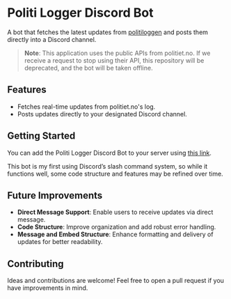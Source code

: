 # Politi Logger Discord Bot

A bot that fetches the latest updates from [politiloggen](https://www.politiet.no/politiloggen/) and posts them directly into a Discord channel.

> **Note**: This application uses the public APIs from politiet.no. If we receive a request to stop using their API, this repository will be deprecated, and the bot will be taken offline.

## Features

- Fetches real-time updates from politiet.no's log.
- Posts updates directly to your designated Discord channel.

## Getting Started

You can add the Politi Logger Discord Bot to your server using [this link](https://discord.com/oauth2/authorize?client_id=1305653389107003493&permissions=2147494976&integration_type=0&scope=bot).

This bot is my first using Discord’s slash command system, so while it functions well, some code structure and features may be refined over time.

## Future Improvements

- **Direct Message Support**: Enable users to receive updates via direct message.
- **Code Structure**: Improve organization and add robust error handling.
- **Message and Embed Structure**: Enhance formatting and delivery of updates for better readability.

## Contributing

Ideas and contributions are welcome! Feel free to open a pull request if you have improvements in mind.
